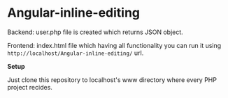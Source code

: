 Angular-inline-editing
================

Backend: user.php file is created which returns JSON object.

Frontend: index.html file which having all functionality you can run it using `http://localhost/Angular-inline-editing/` url.


**Setup**

Just clone this repository to localhost's www directory where every PHP project recides.
